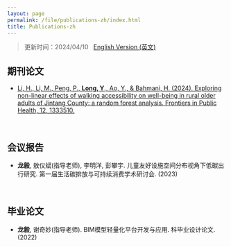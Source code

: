 ```yaml
---
layout: page
permalink: /file/publications-zh/index.html
title: Publications-zh
---
```


> 更新时间：2024/04/10 &nbsp;  [English Version (英文)](https://longyistar.github.io/publications/)

## 期刊论文

- [Li, H., Li, M., Peng, P., **Long, Y**., Ao, Y., & Bahmani, H. (2024). Exploring non-linear effects of walking accessibility on well-being in rural older adults of Jintang County: a random forest analysis. Frontiers in Public Health, 12, 1333510.](https://longyistar.github.io/mypaper/journal/fpubh-12-1333510.pdf)

<br>

## 会议报告

- **龙毅**, 敖仪斌(指导老师), 李明洋, 彭攀宇. 儿童友好设施空间分布视角下低碳出行研究. 第一届生活碳排放与可持续消费学术研讨会. (2023)

<br>

## 毕业论文

- **龙毅**, 谢奇妙(指导老师). BIM模型轻量化平台开发与应用. 科毕业设计论文.(2022)

